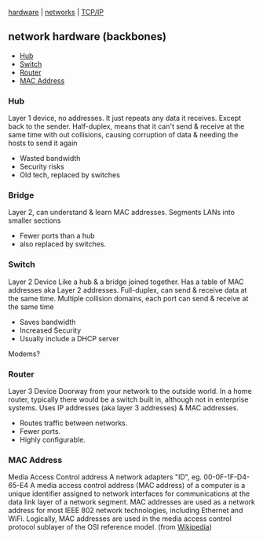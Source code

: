 [hardware](../hardware.md) | [networks](index.md) | [TCP/IP](TCP-IP.md)

## network hardware (backbones)

- [Hub](#hub)
- [Switch](#switch)
- [Router](#router)
- [MAC Address](mac-address)

### Hub
Layer 1 device, no addresses. It just repeats any data it receives. Except back to the sender. Half-duplex, means that it can't send & receive at the same time with out collisions, causing corruption of data & needing the hosts to send it again
- Wasted bandwidth
- Security risks
- Old tech, replaced by switches

### Bridge
Layer 2, can understand & learn MAC addresses. Segments LANs into smaller sections
- Fewer ports than a hub
- also replaced by switches.

### Switch
Layer 2 Device
Like a hub & a bridge joined together. Has a table of MAC addresses aka Layer 2 addresses. Full-duplex, can send & receive data at the same time. Multiple collision domains, each port can send & receive at the same time
- Saves bandwidth
- Increased Security
- Usually include a DHCP server

Modems?

### Router
Layer 3 Device
Doorway from your network to the outside world. In a home router, typically there would be a switch built in, although not in enterprise systems. Uses IP addresses (aka layer 3 addresses) & MAC addresses.
- Routes traffic between networks.
- Fewer ports.
- Highly configurable.

### MAC Address
Media Access Control address
A network adapters "ID", eg. 00-0F-1F-D4-65-E4
A media access control address (MAC address) of a computer is a unique identifier assigned to network interfaces for communications at the data link layer of a network segment. MAC addresses are used as a network address for most IEEE 802 network technologies, including Ethernet and WiFi. Logically, MAC addresses are used in the media access control protocol sublayer of the OSI reference model. (from [Wikipedia](https://en.wikipedia.org/wiki/MAC_address))


<!-- --- -->

<!-- See also -->
